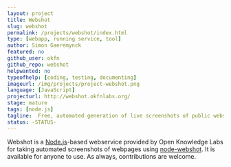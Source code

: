 ```yaml
---
layout: project
title: Webshot
slug: webshot
permalink: /projects/webshot/index.html
type: [webapp, running service, tool]
author: Simon Gaeremynck
featured: no
github_user: okfn
github_repo: webshot
helpwanted: no
typeofhelp: [coding, testing, documenting]
imageurl: /img/projects/project-webshot.png
language: [JavaScript]
projecturl: http://webshot.okfnlabs.org/
stage: mature
tags: [node.js]
tagline:  Free, automated generation of live screenshots of public websites
status: -STATUS-
---
```


Webshot is a [Node.js](http://nodejs.org/)-based webservice provided
by Open Knowledge Labs for taking automated screenshots of webpages
using [node-webshot](https://github.com/brenden/node-webshot).  It is
available for anyone to use.  As always, contributions are welcome.

